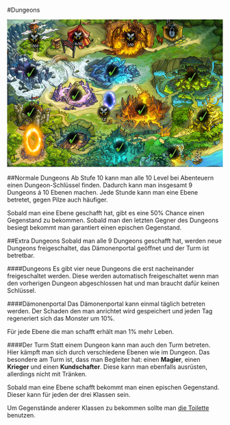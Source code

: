 #Dungeons

<div class="large-image">
  <img src="../assets/shakes_and_fidget/dungeons.png"></img>
</div>

##Normale Dungeons
Ab Stufe 10 kann man alle 10 Level bei Abenteuern einen Dungeon-Schlüssel finden. Dadurch kann man insgesamt 9 Dungeons á 10 Ebenen machen. Jede Stunde kann man eine Ebene betretet, gegen Pilze auch häufiger.

Sobald man eine Ebene geschafft hat, gibt es eine 50% Chance einen Gegenstand zu bekommen. Sobald man den letzten Gegner des Dungeons besiegt bekommt man garantiert einen epischen Gegenstand.

##Extra Dungeons
Sobald man alle 9 Dungeons geschafft hat, werden neue Dungeons freigeschaltet, das Dämonenportal geöffnet und der Turm ist betretbar.

####Dungeons
Es gibt vier neue Dungeons die erst nacheinander freigeschaltet werden. Diese werden automatisch freigeschaltet wenn man den vorherigen Dungeon abgeschlossen hat und man braucht dafür keinen Schlüssel.

####Dämonenportal
Das Dämonenportal kann einmal täglich betreten werden. Der Schaden den man anrichtet wird gespeichert und jeden Tag regeneriert sich das Monster um 10%.

Für jede Ebene die man schafft erhält man 1% mehr Leben.

####Der Turm
Statt einem Dungeon kann man auch den Turm betreten. Hier kämpft man sich durch verschiedene Ebenen wie im Dungeon. Das besondere am Turm ist, dass man Begleiter hat: einen **Magier**, einen **Krieger** und einen **Kundschafter**. Diese kann man ebenfalls ausrüsten, allerdings nicht mit Tränken.

Sobald man eine Ebene schafft bekommt man einen epischen Gegenstand. Dieser kann für jeden der drei Klassen sein.

Um Gegenstände anderer Klassen zu bekommen sollte man [die Toilette](../shakes_and_fidget/level.md) benutzen.
